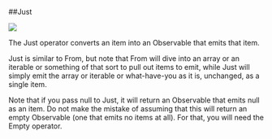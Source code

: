##Just

![](http://reactivex.io/documentation/operators/images/just.c.png)

The Just operator converts an item into an Observable that emits that item.

Just is similar to From, but note that From will dive into an array or an iterable or something of that sort to pull out items to emit, while Just will simply emit the array or iterable or what-have-you as it is, unchanged, as a single item.

Note that if you pass null to Just, it will return an Observable that emits null as an item. Do not make the mistake of assuming that this will return an empty Observable (one that emits no items at all). For that, you will need the Empty operator.